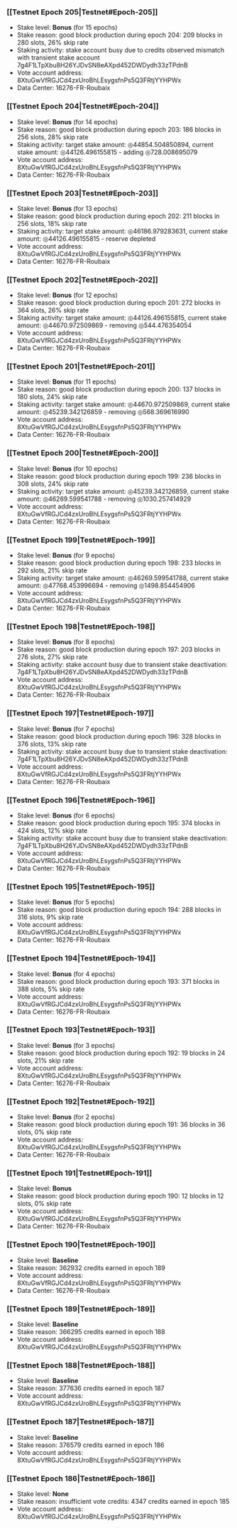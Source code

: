 ### [[Testnet Epoch 205|Testnet#Epoch-205]]
* Stake level: **Bonus** (for 15 epochs)
* Stake reason: good block production during epoch 204: 209 blocks in 280 slots, 26% skip rate
* Staking activity: stake account busy due to credits observed mismatch with transient stake account 7g4F1LTpXbu8H26YJDvSN8eAXpd452DWDydh33zTPdnB
* Vote account address: 8XtuGwVfRGJCd4zxUroBhLEsygsfnPs5Q3FRtjYYHPWx
* Data Center: 16276-FR-Roubaix
### [[Testnet Epoch 204|Testnet#Epoch-204]]
* Stake level: **Bonus** (for 14 epochs)
* Stake reason: good block production during epoch 203: 186 blocks in 256 slots, 28% skip rate
* Staking activity: target stake amount: ◎44854.504850894, current stake amount: ◎44126.496155815 - adding ◎728.008695079
* Vote account address: 8XtuGwVfRGJCd4zxUroBhLEsygsfnPs5Q3FRtjYYHPWx
* Data Center: 16276-FR-Roubaix
### [[Testnet Epoch 203|Testnet#Epoch-203]]
* Stake level: **Bonus** (for 13 epochs)
* Stake reason: good block production during epoch 202: 211 blocks in 256 slots, 18% skip rate
* Staking activity: target stake amount: ◎46186.979283631, current stake amount: ◎44126.496155815 - reserve depleted
* Vote account address: 8XtuGwVfRGJCd4zxUroBhLEsygsfnPs5Q3FRtjYYHPWx
* Data Center: 16276-FR-Roubaix
### [[Testnet Epoch 202|Testnet#Epoch-202]]
* Stake level: **Bonus** (for 12 epochs)
* Stake reason: good block production during epoch 201: 272 blocks in 364 slots, 26% skip rate
* Staking activity: target stake amount: ◎44126.496155815, current stake amount: ◎44670.972509869 - removing ◎544.476354054
* Vote account address: 8XtuGwVfRGJCd4zxUroBhLEsygsfnPs5Q3FRtjYYHPWx
* Data Center: 16276-FR-Roubaix
### [[Testnet Epoch 201|Testnet#Epoch-201]]
* Stake level: **Bonus** (for 11 epochs)
* Stake reason: good block production during epoch 200: 137 blocks in 180 slots, 24% skip rate
* Staking activity: target stake amount: ◎44670.972509869, current stake amount: ◎45239.342126859 - removing ◎568.369616990
* Vote account address: 8XtuGwVfRGJCd4zxUroBhLEsygsfnPs5Q3FRtjYYHPWx
* Data Center: 16276-FR-Roubaix
### [[Testnet Epoch 200|Testnet#Epoch-200]]
* Stake level: **Bonus** (for 10 epochs)
* Stake reason: good block production during epoch 199: 236 blocks in 308 slots, 24% skip rate
* Staking activity: target stake amount: ◎45239.342126859, current stake amount: ◎46269.599541788 - removing ◎1030.257414929
* Vote account address: 8XtuGwVfRGJCd4zxUroBhLEsygsfnPs5Q3FRtjYYHPWx
* Data Center: 16276-FR-Roubaix
### [[Testnet Epoch 199|Testnet#Epoch-199]]
* Stake level: **Bonus** (for 9 epochs)
* Stake reason: good block production during epoch 198: 233 blocks in 292 slots, 21% skip rate
* Staking activity: target stake amount: ◎46269.599541788, current stake amount: ◎47768.453996694 - removing ◎1498.854454906
* Vote account address: 8XtuGwVfRGJCd4zxUroBhLEsygsfnPs5Q3FRtjYYHPWx
* Data Center: 16276-FR-Roubaix
### [[Testnet Epoch 198|Testnet#Epoch-198]]
* Stake level: **Bonus** (for 8 epochs)
* Stake reason: good block production during epoch 197: 203 blocks in 276 slots, 27% skip rate
* Staking activity: stake account busy due to transient stake deactivation: 7g4F1LTpXbu8H26YJDvSN8eAXpd452DWDydh33zTPdnB
* Vote account address: 8XtuGwVfRGJCd4zxUroBhLEsygsfnPs5Q3FRtjYYHPWx
* Data Center: 16276-FR-Roubaix
### [[Testnet Epoch 197|Testnet#Epoch-197]]
* Stake level: **Bonus** (for 7 epochs)
* Stake reason: good block production during epoch 196: 328 blocks in 376 slots, 13% skip rate
* Staking activity: stake account busy due to transient stake deactivation: 7g4F1LTpXbu8H26YJDvSN8eAXpd452DWDydh33zTPdnB
* Vote account address: 8XtuGwVfRGJCd4zxUroBhLEsygsfnPs5Q3FRtjYYHPWx
* Data Center: 16276-FR-Roubaix
### [[Testnet Epoch 196|Testnet#Epoch-196]]
* Stake level: **Bonus** (for 6 epochs)
* Stake reason: good block production during epoch 195: 374 blocks in 424 slots, 12% skip rate
* Staking activity: stake account busy due to transient stake deactivation: 7g4F1LTpXbu8H26YJDvSN8eAXpd452DWDydh33zTPdnB
* Vote account address: 8XtuGwVfRGJCd4zxUroBhLEsygsfnPs5Q3FRtjYYHPWx
* Data Center: 16276-FR-Roubaix
### [[Testnet Epoch 195|Testnet#Epoch-195]]
* Stake level: **Bonus** (for 5 epochs)
* Stake reason: good block production during epoch 194: 288 blocks in 316 slots, 9% skip rate
* Vote account address: 8XtuGwVfRGJCd4zxUroBhLEsygsfnPs5Q3FRtjYYHPWx
* Data Center: 16276-FR-Roubaix
### [[Testnet Epoch 194|Testnet#Epoch-194]]
* Stake level: **Bonus** (for 4 epochs)
* Stake reason: good block production during epoch 193: 371 blocks in 388 slots, 5% skip rate
* Vote account address: 8XtuGwVfRGJCd4zxUroBhLEsygsfnPs5Q3FRtjYYHPWx
* Data Center: 16276-FR-Roubaix
### [[Testnet Epoch 193|Testnet#Epoch-193]]
* Stake level: **Bonus** (for 3 epochs)
* Stake reason: good block production during epoch 192: 19 blocks in 24 slots, 21% skip rate
* Vote account address: 8XtuGwVfRGJCd4zxUroBhLEsygsfnPs5Q3FRtjYYHPWx
* Data Center: 16276-FR-Roubaix
### [[Testnet Epoch 192|Testnet#Epoch-192]]
* Stake level: **Bonus** (for 2 epochs)
* Stake reason: good block production during epoch 191: 36 blocks in 36 slots, 0% skip rate
* Vote account address: 8XtuGwVfRGJCd4zxUroBhLEsygsfnPs5Q3FRtjYYHPWx
* Data Center: 16276-FR-Roubaix
### [[Testnet Epoch 191|Testnet#Epoch-191]]
* Stake level: **Bonus**
* Stake reason: good block production during epoch 190: 12 blocks in 12 slots, 0% skip rate
* Vote account address: 8XtuGwVfRGJCd4zxUroBhLEsygsfnPs5Q3FRtjYYHPWx
* Data Center: 16276-FR-Roubaix
### [[Testnet Epoch 190|Testnet#Epoch-190]]
* Stake level: **Baseline**
* Stake reason: 362932 credits earned in epoch 189
* Vote account address: 8XtuGwVfRGJCd4zxUroBhLEsygsfnPs5Q3FRtjYYHPWx
* Data Center: 16276-FR-Roubaix
### [[Testnet Epoch 189|Testnet#Epoch-189]]
* Stake level: **Baseline**
* Stake reason: 366295 credits earned in epoch 188
* Vote account address: 8XtuGwVfRGJCd4zxUroBhLEsygsfnPs5Q3FRtjYYHPWx
### [[Testnet Epoch 188|Testnet#Epoch-188]]
* Stake level: **Baseline**
* Stake reason: 377636 credits earned in epoch 187
* Vote account address: 8XtuGwVfRGJCd4zxUroBhLEsygsfnPs5Q3FRtjYYHPWx
### [[Testnet Epoch 187|Testnet#Epoch-187]]
* Stake level: **Baseline**
* Stake reason: 376579 credits earned in epoch 186
* Vote account address: 8XtuGwVfRGJCd4zxUroBhLEsygsfnPs5Q3FRtjYYHPWx
### [[Testnet Epoch 186|Testnet#Epoch-186]]
* Stake level: **None**
* Stake reason: insufficient vote credits: 4347 credits earned in epoch 185
* Vote account address: 8XtuGwVfRGJCd4zxUroBhLEsygsfnPs5Q3FRtjYYHPWx
